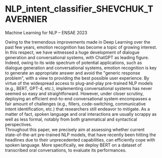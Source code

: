 # NLP_intent_classifier_SHEVCHUK_TAVERNIER
Machine Learning for NLP – ENSAE 2023

Owing to the tremendous improvements made in Deep Learning over the past few years, emotion recognition has become a topic of growing interest. In this respect, we have witnessed a huge development of dialogue generation and conversational systems, with ChatGPT as leading figure. Indeed, owing to its wide spectrum of potential applications, such as dialogue generation and conversational systems, emotion recognition is key to generate an appropriate answer and avoid the "generic response problem", with a view to providing the best possible user experience. By virtue of the widespread access to plug-and-play pre-trained NLP models (e.g., BERT, GPT-4, etc.), implementing conversational systems has never seemed so easy and straightforward. However, under closer scrutiny, deploying an efficient end-to-end conversational system encompasses a fair amount of challenges (e.g., fillers, code-switching, communicative intent identification, etc.) that researchers still endeavor to mitigate. As a matter of fact, spoken language and oral interactions are usually scrappy as well as less formal, notably from both grammatical and syntactical perspectives.  
Throughout this paper, we precisely aim at assessing whether current state-of-the-art pre-trained NLP models, that have recently been hitting the headlines due to their unprecedented capabilities, can efficiently cope with spoken language. More specifically, we deploy BERT on a dataset of transcribed oral conversations, to evaluate its performances.
